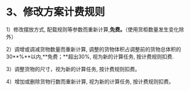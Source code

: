 # 3、修改方案计费规则

1）修改摆放方式, 配载规则等参数而重新计算,**免费。**（使用货柜数量发生变化除外）

2）调增或调减货物数量而重新计算, 调整的货物体积占调整前的货物总体积的30**%**以内,**免费；**超出30%, 视为新的计算任务, 按计费规则扣费.

3）调整货物的尺寸，视为新的计算任务, 按计费规则扣费。

4）增加或删除货物行数而重新计算, 视为新的计算任务, 按计费规则扣费。

